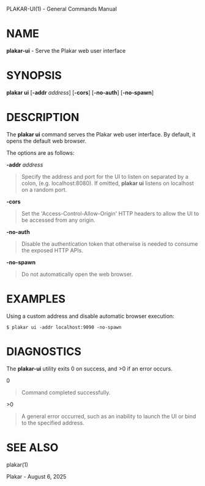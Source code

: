 PLAKAR-UI(1) - General Commands Manual

# NAME

**plakar-ui** - Serve the Plakar web user interface

# SYNOPSIS

**plakar&nbsp;ui**
\[**-addr**&nbsp;*address*]
\[**-cors**]
\[**-no-auth**]
\[**-no-spawn**]

# DESCRIPTION

The
**plakar ui**
command serves the Plakar web user interface.
By default, it opens the default web browser.

The options are as follows:

**-addr** *address*

> Specify the address and port for the UI to listen on separated by a colon,
> (e.g. localhost:8080).
> If omitted,
> **plakar ui**
> listens on localhost on a random port.

**-cors**

> Set the
> 'Access-Control-Allow-Origin'
> HTTP headers to allow the UI to be accessed from any origin.

**-no-auth**

> Disable the authentication token that otherwise is needed to consume
> the exposed HTTP APIs.

**-no-spawn**

> Do not automatically open the web browser.

# EXAMPLES

Using a custom address and disable automatic browser execution:

	$ plakar ui -addr localhost:9090 -no-spawn

# DIAGNOSTICS

The **plakar-ui** utility exits&#160;0 on success, and&#160;&gt;0 if an error occurs.

0

> Command completed successfully.

&gt;0

> A general error occurred, such as an inability to launch the UI or
> bind to the specified address.

# SEE ALSO

plakar(1)

Plakar - August 6, 2025
